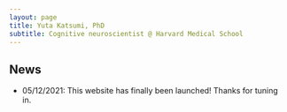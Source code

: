 ```yaml
---
layout: page
title: Yuta Katsumi, PhD
subtitle: Cognitive neuroscientist @ Harvard Medical School
---
```


## News
- 05/12/2021: This website has finally been launched! Thanks for tuning in.

